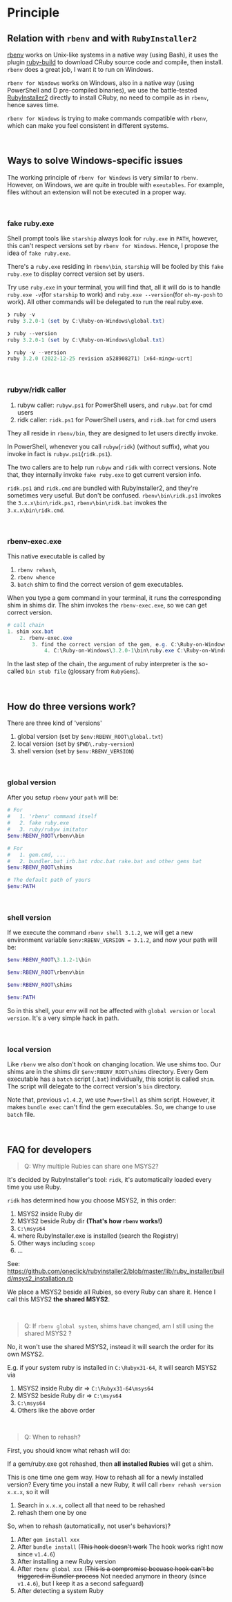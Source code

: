 # Principle

## Relation with `rbenv` and with `RubyInstaller2`

[rbenv](https://github.com/rbenv/rbenv) works on Unix-like systems in a native way (using Bash), it uses the plugin [ruby-build](https://github.com/rbenv/ruby-build) to download CRuby source code and compile, then install. `rbenv` does a great job, I want it to run on Windows.

`rbenv for Windows` works on Windows, also in a native way (using PowerShell and D pre-compiled binaries), we use the battle-tested [RubyInstaller2](https://github.com/oneclick/rubyinstaller2) directly to install CRuby, no need to compile as in `rbenv`, hence saves time.

`rbenv for Windows` is trying to make commands compatible with `rbenv`, which can make you feel consistent in different systems.

<br>

## Ways to solve Windows-specific issues

The working principle of `rbenv for Windows` is very similar to `rbenv`. However, on Windows, we are quite in trouble with `exeutables`. For example, files without an extension will not be executed in a proper way.

<br>

### fake ruby.exe

Shell prompt tools like `starship` always look for `ruby.exe` in `PATH`, however, this can't respect versions set by `rbenv for Windows`. Hence, I propose the idea of `fake ruby.exe`.

There's a `ruby.exe` residing in `rbenv\bin`, `starship` will be fooled by this `fake ruby.exe` to display correct version set by users.

Try use `ruby.exe` in your terminal, you will find that, all it will do is to handle `ruby.exe -v`(for `starship` to work) and `ruby.exe --version`(for `oh-my-posh` to work). All other commands will be delegated to run the real ruby.exe.

```PowerShell
❯ ruby -v
ruby 3.2.0-1 (set by C:\Ruby-on-Windows\global.txt)

❯ ruby --version
ruby 3.2.0-1 (set by C:\Ruby-on-Windows\global.txt)

❯ ruby -v --version
ruby 3.2.0 (2022-12-25 revision a528908271) [x64-mingw-ucrt]
```

<br>

### rubyw/ridk caller

1. rubyw caller: `rubyw.ps1` for PowerShell users, and `rubyw.bat` for cmd users
2. ridk caller:  `ridk.ps1` for PowerShell users, and `ridk.bat` for cmd users

They all reside in `rbenv/bin`, they are designed to let users directly invoke.

In PowerShell, whenever you call `rubyw`(`ridk`) (without suffix), what you invoke in fact is `rubyw.ps1`(`ridk.ps1`).

The two callers are to help run `rubyw` and `ridk` with correct versions. Note that, they internally invoke `fake ruby.exe` to get current version info.

`ridk.ps1` and `ridk.cmd` are bundled with RubyInstaller2, and they're sometimes very useful. But don't be confused. `rbenv\bin\ridk.ps1` invokes the `3.x.x\bin\ridk.ps1`, `rbenv\bin\ridk.bat` invokes the `3.x.x\bin\ridk.cmd`.

<br>

### rbenv-exec.exe

This native executable is called by
1. `rbenv rehash`,
2. `rbenv whence`
3. `batch` shim to find the correct version of gem executables.

When you type a gem command in your terminal, it runs the corresponding shim in shims dir. The shim invokes the `rbenv-exec.exe`, so we can get correct version.

```PowerShell
# call chain
1. shim xxx.bat
    2. rbenv-exec.exe
        3. find the correct version of the gem, e.g. C:\Ruby-on-Windows\3.2.0-1\bin\cr.bat
            4. C:\Ruby-on-Windows\3.2.0-1\bin\ruby.exe C:\Ruby-on-Windows\3.2.0-1\bin\cr
```

In the last step of the chain, the argument of ruby interpreter is the so-called `bin stub file` (glossary from `RubyGems`).

<br>

## How do three versions work?

There are three kind of 'versions'
1. global version (set by `$env:RBENV_ROOT\global.txt`)
2. local version  (set by `$PWD\.ruby-version`)
3. shell version (set by `$env:RBENV_VERSION`)

<br>

### global version

After you setup `rbenv` your `path` will be:
```PowerShell
# For
#   1. 'rbenv' command itself
#   2. fake ruby.exe
#   3. ruby/rubyw imitator
$env:RBENV_ROOT\rbenv\bin

# For
#   1. gem.cmd, ...
#   2. bundler.bat irb.bat rdoc.bat rake.bat and other gems bat
$env:RBENV_ROOT\shims

# The default path of yours
$env:PATH
```

<br>

### shell version

If we execute the command `rbenv shell 3.1.2`, we will get a new environment variable `$env:RBENV_VERSION = 3.1.2`, and now your path will be:

```PowerShell
$env:RBENV_ROOT\3.1.2-1\bin

$env:RBENV_ROOT\rbenv\bin

$env:RBENV_ROOT\shims

$env:PATH
```

So in this shell, your env will not be affected with `global version` or `local version`. It's a very simple hack in path.

<br>

### local version

Like `rbenv` we also don't hook on changing location. We use shims too. Our shims are in the shims dir `$env:RBENV_ROOT\shims` directory. Every Gem executable has a `batch` script (`.bat`) individually, this script is called `shim`. The script will delegate to the correct version's `bin` directory.

Note that, previous `v1.4.2`, we use `PowerShell` as shim script. However, it makes `bundle exec` can't find the gem executables. So, we change to use `batch` file.

<br>

<a id="FAQforDevs"> </a>
## FAQ for developers

> Q: Why multiple Rubies can share one MSYS2?

It's decided by RubyInstaller's tool: `ridk`, it's automatically loaded every time you use Ruby.

`ridk` has determined how you choose MSYS2, in this order:

1. MSYS2 inside Ruby dir
2. MSYS2 beside Ruby dir **(That's how `rbenv` works!)**
3. `C:\msys64`
4. where RubyInstaller.exe is installed (search the Registry)
5. Other ways including `scoop`
6. ...

See: https://github.com/oneclick/rubyinstaller2/blob/master/lib/ruby_installer/build/msys2_installation.rb

We place a MSYS2 beside all Rubies, so every Ruby can share it. Hence I call this MSYS2 **the shared MSYS2**.

<br>

> Q: If `rbenv global system`, shims have changed, am I still using the shared MSYS2 ?

No, it won't use the shared MSYS2, instead it will search the order for its own MSYS2.

E.g. if your system ruby is installed in `C:\Rubyx31-64`, it will search MSYS2 via

1. MSYS2 inside Ruby dir => `C:\Rubyx31-64\msys64`
2. MSYS2 beside Ruby dir => `C:\msys64`
3. `C:\msys64`
4. Others like the above order

<br>

> Q: When to rehash?

First, you should know what rehash will do:

If a gem/ruby.exe got rehashed, then **all installed Rubies** will get a shim.

This is one time one gem way. How to rehash all for a newly installed version? Every time you install a new Ruby, it will call `rbenv rehash version x.x.x`, so it will

1. Search in `x.x.x`, collect all that need to be rehashed
2. rehash them one by one

So, when to rehash (automatically, not user's behaviors)?

1. After `gem install xxx`
2. After `bundle install` (~~This hook doesn't work~~ The hook works right now since `v1.4.6`)
3. After installing a new Ruby version
4. After `rbenv global xxx` (~~This is a compromise becuase hook can't be triggered in Bundler process~~ Not needed anymore in theory (since `v1.4.6`), but I keep it as a second safeguard)
5. After detecting a system Ruby

<br>
